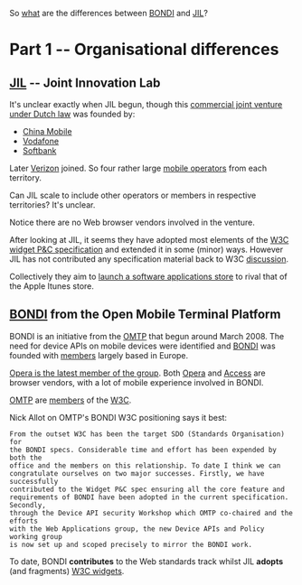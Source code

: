 So [what](http://www.jil.org/jil-forums/posts/list/42.page) are the differences between [BONDI](http://bondi.omtp.org) and [JIL](http://www.jil.org)?

# Part 1 -- Organisational differences

## [JIL](http://www.jil.org/) -- Joint Innovation Lab

It's unclear exactly when JIL begun, though this [commercial joint venture
under Dutch law](http://www.jil.org/jil-forums/user/agreement.page) was founded
by:

* [China Mobile](http://en.wikipedia.org/wiki/China_Mobile)
* [Vodafone](http://en.wikipedia.org/wiki/Vodafone)
* [Softbank](http://en.wikipedia.org/wiki/Softbank)

Later [Verizon](http://en.wikipedia.org/wiki/Verizon) joined. So four rather
large [mobile
operators](http://en.wikipedia.org/wiki/List_of_mobile_network_operators) from
each territory.

Can JIL scale to include other operators or members in respective territories?
It's unclear.

Notice there are no Web browser vendors involved in the venture.

After looking at JIL, it seems they have adopted most elements of the [W3C
widget P&C specification](http://dev.w3.org/2006/waf/widgets/) and extended it
in some (minor) ways. However JIL has not contributed any specification
material back to W3C
[discussion](http://lists.w3.org/Archives/Public/public-webapps/).

Collectively they aim to [launch a software applications
store](http://www.reuters.com/article/technologyNews/idUSTRE54B1O320090512) to
rival that of the Apple Itunes store.

## [BONDI](http://bondi.omtp.org) from the Open Mobile Terminal Platform

BONDI is an initiative from the [OMTP](http://www.omtp.org/) that begun around
March 2008. The need for device APIs on mobile devices were identified and
[BONDI](http://www.omtp.org/) was founded with
[members](http://www.omtp.org/Membership.aspx) largely based in Europe.

[Opera is the latest member of the
group](http://bondi.omtp.org/Lists/News/DispForm.aspx?ID=1). Both
[Opera](http://www.opera.com/) and [Access](http://www.access-company.com/) are
browser vendors, with a lot of mobile experience involved in BONDI.

[OMTP](http://www.omtp.org) are [members](http://www.w3.org/Consortium/Member/List) of the [W3C](http://www.w3.org/).

Nick Allot on OMTP's BONDI W3C positioning says it best:

	From the outset W3C has been the target SDO (Standards Organisation) for
	the BONDI specs. Considerable time and effort has been expended by both the
	office and the members on this relationship. To date I think we can
	congratulate ourselves on two major successes. Firstly, we have successfully
	contributed to the Widget P&C spec ensuring all the core feature and
	requirements of BONDI have been adopted in the current specification. Secondly,
	through the Device API security Workshop which OMTP co-chaired and the efforts
	with the Web Applications group, the new Device APIs and Policy working group
	is now set up and scoped precisely to mirror the BONDI work.

To date, BONDI **contributes** to the Web standards track whilst JIL **adopts**
(and fragments) [W3C widgets](http://dev.w3.org/2006/waf/widgets/).
